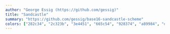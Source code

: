 ```yaml
---
author: "George Essig (https://github.com/gessig)"
title: "Sandcastle"
summary: "https://github.com/gessig/base16-sandcastle-scheme"
colors: ["282c34", "2c323b", "3e4451", "665c54", "928374", "a89984", "d5c4a1", "fdf4c1", "83a598", "a07e3b", "a07e3b", "528b8b", "83a598", "83a598", "d75f5f", "a87322"]
---
```

